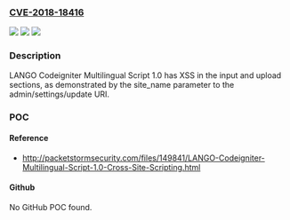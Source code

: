 ### [CVE-2018-18416](https://cve.mitre.org/cgi-bin/cvename.cgi?name=CVE-2018-18416)
![](https://img.shields.io/static/v1?label=Product&message=n%2Fa&color=blue)
![](https://img.shields.io/static/v1?label=Version&message=n%2Fa&color=blue)
![](https://img.shields.io/static/v1?label=Vulnerability&message=n%2Fa&color=brighgreen)

### Description

LANGO Codeigniter Multilingual Script 1.0 has XSS in the input and upload sections, as demonstrated by the site_name parameter to the admin/settings/update URI.

### POC

#### Reference
- http://packetstormsecurity.com/files/149841/LANGO-Codeigniter-Multilingual-Script-1.0-Cross-Site-Scripting.html

#### Github
No GitHub POC found.

